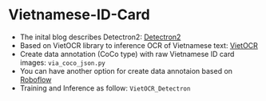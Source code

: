 # Vietnamese-ID-Card

* The inital blog describes Detectron2: [Detectron2](https://blog.roboflow.com/how-to-train-detectron2/)
* Based on VietOCR library to inference OCR of Vietnamese text: [VietOCR](https://github.com/pbcquoc/vietocr) 
* Create data annotation (CoCo type) with raw Vietnamese ID card images: `via_coco_json.py`
* You can have another option for create data annotaion based on [Roboflow](https://roboflow.com/annotate)
* Training and Inference as follow: `VietOCR_Detectron`
